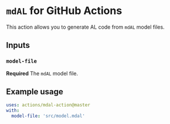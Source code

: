 # `mdAL` for GitHub Actions

This action allows you to generate AL code from `mdAL` model files.

## Inputs

### `model-file`

**Required** The `mdAL` model file.

## Example usage

```yml
uses: actions/mdal-action@master
with:
  model-file: 'src/model.mdal'
```
